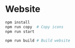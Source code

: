 Website
===

```bash
npm install
npm run copy  # Copy icons
npm run start

npm run build # Build website
```